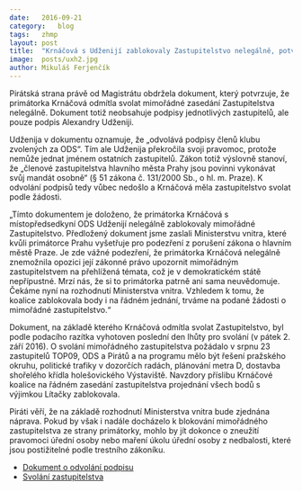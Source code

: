 ```yaml
---
date:	2016-09-21
category:	blog
tags:	zhmp
layout:	post
title:	"Krnáčová s Udženijí zablokovaly Zastupitelstvo nelegálně, potvrzuje dokument." 
image:	posts/uxh2.jpg
author:	Mikuláš Ferjenčík
---
```


Pirátská strana právě od Magistrátu obdržela dokument, který potvrzuje, že primátorka Krnáčová odmítla svolat mimořádné zasedání Zastupitelstva nelegálně. Dokument totiž neobsahuje podpisy jednotlivých zastupitelů, ale pouze podpis Alexandry Udženiji. 

Udženija v dokumentu oznamuje, že „odvolává podpisy členů klubu zvolených za ODS“. Tím ale Udženija překročila svoji pravomoc, protože nemůže jednat jménem ostatních zastupitelů. Zákon totiž výslovně stanoví, že „členové zastupitelstva hlavního města Prahy jsou povinni vykonávat svůj mandát osobně“ (§ 51 zákona č. 131/2000 Sb., o hl. m. Praze). K odvolání podpisů tedy vůbec nedošlo a Krnáčová měla zastupitelstvo svolat podle žádosti.

„Tímto dokumentem je doloženo, že primátorka Krnáčová s místopředsedkyní ODS Udženijí nelegálně zablokovaly mimořádné Zastupitelstvo. Předložený dokument jsme zaslali Ministerstvu vnitra, které kvůli primátorce Prahu vyšetřuje pro podezření z porušení zákona o hlavním městě Praze. Je zde vážné podezření, že primátorka Krnáčová nelegálně znemožnila opozici její zákonné právo upozornit mimořádným zastupitelstvem na přehlížená témata, což je v demokratickém státě nepřípustné. Mrzí nás, že si to primátorka patrně ani sama neuvědomuje. Čekáme nyní na rozhodnutí Ministerstva vnitra. Vzhledem k tomu, že koalice zablokovala body i na řádném jednání, trváme na podané žádosti o mimořádné zastupitelstvo.“

Dokument, na základě kterého Krnáčová odmítla svolat Zastupitelstvo, byl podle podacího razítka vyhotoven poslední den lhůty pro svolání (v pátek 2. září 2016). O svolání mimořádného zastupitelstva požádalo v srpnu 23 zastupitelů TOP09, ODS a Pirátů a na programu mělo být řešení pražského okruhu, politické trafiky v dozorčích radách, plánování metra D, dostavba shořelého křídla holešovického Výstaviště. Navzdory příslibu Krnáčové koalice na řádném zasedání zastupitelstva projednání všech bodů s výjimkou Lítačky zablokovala.

Piráti věří, že na základě rozhodnutí Ministerstva vnitra bude zjednána náprava. Pokud by však i nadále docházelo k blokování mimořádného zastupitelstva ze strany primátorky, mohlo by jít dokonce o zneužití pravomoci úřední osoby nebo maření úkolu úřední osoby z nedbalosti, které jsou postižitelné podle trestního zákoníku.

* [Dokument o odvolání podpisu](https://github.com/pirati-byro/spisy-zk-pha-2016/raw/master/3830-zadost-o-ziskani-podpisu-ods/02-odpoved/odvolani-podpisu.pdf)
* [Svolání zastupitelstva](https://github.com/pirati-byro/spisy-zk-pha-2016/raw/master/3820-prezkum-zasedani-mvcr/01-zadost/attachments/scan.pdf)
